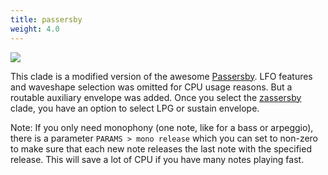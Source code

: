 ```yaml
---
title: passersby
weight: 4.0
---
```


<img src="/static/zassersby.png" class="fr">

This clade is a modified version of the awesome [Passersby](https://github.com/markwheeler/passersby). LFO features and waveshape selection was omitted for CPU usage reasons. But a routable auxiliary envelope was added. Once you select the [zassersby](#zassersby) clade, you have an option to select LPG or sustain envelope. 

Note: If you only need monophony (one note, like for a bass or arpeggio), there is a parameter `PARAMS > mono release` which you can set to non-zero to make sure that each new note releases the last note with the specified release. This will save a lot of CPU if you have many notes playing fast.